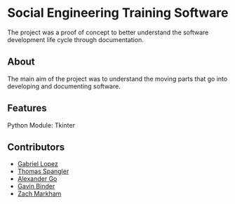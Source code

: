 # Social Engineering Training Software

The project was a proof of concept to better understand the software development life cycle through documentation. 

## About

The main aim of the project was to understand the moving parts that go into developing and documenting software.

## Features

Python Module: Tkinter

## Contributors

- [Gabriel Lopez](https://github.com/GabeALopez)
- [Thomas Spangler](https://github.com/Tspangler1234)
- [Alexander Go](https://github.com/Ago0495)
- [Gavin Binder](https://github.com/GavinEBinder)
- [Zach Markham](https://github.com/mineinmonkey)

